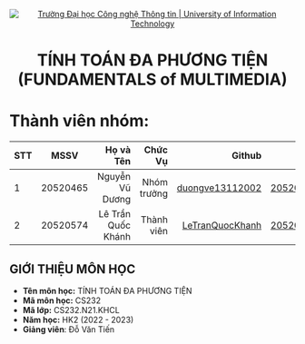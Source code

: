 <!-- Banner -->
<p align="center">
  <a href="https://www.uit.edu.vn/" title="Trường Đại học Công nghệ Thông tin" style="border: none;">
    <img src="https://i.imgur.com/WmMnSRt.png" alt="Trường Đại học Công nghệ Thông tin | University of Information Technology">
  </a>
</p>

<!-- Header -->
<h1 align="center"><b>TÍNH TOÁN ĐA PHƯƠNG TIỆN<br>(FUNDAMENTALS of MULTIMEDIA)</b></h>

<!-- Main -->
# Thành viên nhóm:
| STT    | MSSV          | Họ và Tên              |Chức Vụ    | Github                                                  | Email                   |
| ------ |:-------------:| ----------------------:|----------:|--------------------------------------------------------:|-------------------------:
| 1      | 20520465      | Nguyễn Vũ Dương        |Nhóm trưởng|[duongve13112002](https://github.com/duongve13112002)    |20520465@gm.uit.edu.vn   |
| 2      | 20520574      | Lê Trần Quốc Khánh     |Thành viên |[LeTranQuocKhanh](https://github.com/LeTranQuocKhanh)    |20520574@gm.uit.edu.vn   |

## GIỚI THIỆU MÔN HỌC
* **Tên môn học:** TÍNH TOÁN ĐA PHƯƠNG TIỆN  
* **Mã môn học:** CS232
* **Mã lớp:** CS232.N21.KHCL
* **Năm học:** HK2 (2022 - 2023)
* **Giảng viên**: Đỗ Văn Tiến
